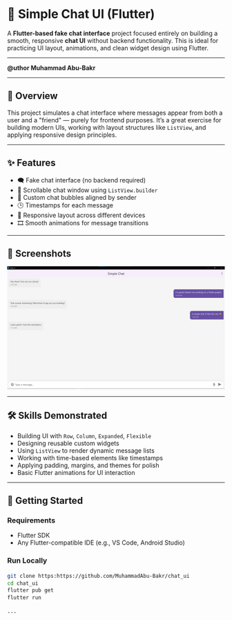 # 💬 Simple Chat UI (Flutter)

A **Flutter-based fake chat interface** project focused entirely on building a smooth, responsive **chat UI** without backend functionality. This is ideal for practicing UI layout, animations, and clean widget design using Flutter.

---

**@uthor Muhammad Abu-Bakr**

---

## 📱 Overview

This project simulates a chat interface where messages appear from both a user and a "friend" — purely for frontend purposes. It’s a great exercise for building modern UIs, working with layout structures like `ListView`, and applying responsive design principles.

---

## ✨ Features

- 🗨️ Fake chat interface (no backend required)
- 📜 Scrollable chat window using `ListView.builder`
- 💬 Custom chat bubbles aligned by sender
- 🕒 Timestamps for each message
- 📱 Responsive layout across different devices
- 🎞️ Smooth animations for message transitions

---

## 📸 Screenshots

![Chat UI Screenshot](assets/screenshot.png)

---

## 🛠️ Skills Demonstrated

- Building UI with `Row`, `Column`, `Expanded`, `Flexible`
- Designing reusable custom widgets
- Using `ListView` to render dynamic message lists
- Working with time-based elements like timestamps
- Applying padding, margins, and themes for polish
- Basic Flutter animations for UI interaction

---

## 🚀 Getting Started

### Requirements

- Flutter SDK
- Any Flutter-compatible IDE (e.g., VS Code, Android Studio)

### Run Locally

```bash
git clone https:https://github.com/MuhammadAbu-Bakr/chat_ui
cd chat_ui
flutter pub get
flutter run

---

